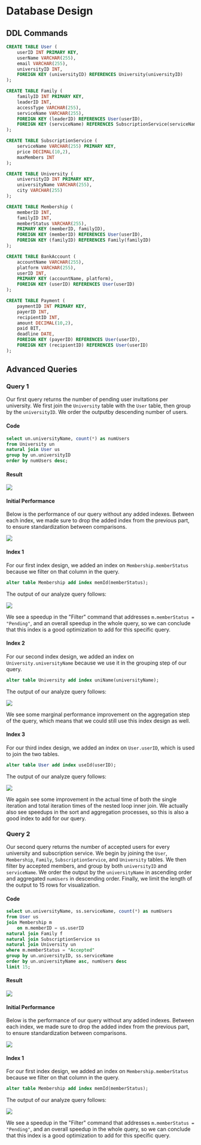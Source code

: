 # Database Design

## DDL Commands

```sql
CREATE TABLE User (
    userID INT PRIMARY KEY, 
    userName VARCHAR(255), 
    email VARCHAR(255), 
    universityID INT,
    FOREIGN KEY (universityID) REFERENCES University(universityID)
);

CREATE TABLE Family (
    familyID INT PRIMARY KEY,
    leaderID INT, 
    accessType VARCHAR(255),
    serviceName VARCHAR(255),
    FOREIGN KEY (leaderID) REFERENCES User(userID), 
    FOREIGN KEY (serviceName) REFERENCES SubscriptionService(serviceName)
);

CREATE TABLE SubscriptionService (
    serviceName VARCHAR(255) PRIMARY KEY,
    price DECIMAL(10,2),
    maxMembers INT
);

CREATE TABLE University (
    universityID INT PRIMARY KEY, 
    universityName VARCHAR(255), 
    city VARCHAR(255)
);

CREATE TABLE Membership (
    memberID INT, 
    familyID INT,
    memberStatus VARCHAR(255),
    PRIMARY KEY (memberID, familyID),
    FOREIGN KEY (memberID) REFERENCES User(userID),
    FOREIGN KEY (familyID) REFERENCES Family(familyID)
);

CREATE TABLE BankAccount (
    accountName VARCHAR(255), 
    platform VARCHAR(255), 
    userID INT, 
    PRIMARY KEY (accountName, platform), 
    FOREIGN KEY (userID) REFERENCES User(userID)
);

CREATE TABLE Payment (
    paymentID INT PRIMARY KEY, 
    payerID INT, 
    recipientID INT, 
    amount DECIMAL(10,2), 
    paid BIT, 
    deadline DATE, 
    FOREIGN KEY (payerID) REFERENCES User(userID), 
    FOREIGN KEY (recipientID) REFERENCES User(userID)
);
```

## Advanced Queries

### Query 1

Our first query returns the number of pending user invitations per university. We first join the `University` table with the `User` table, then group by the `universityID`. We order the outputby descending number of users. 

#### Code
```sql
select un.universityName, count(*) as numUsers
from University un
natural join User us
group by un.universityID
order by numUsers desc;
```

#### Result
![](./assets/query1.png)

#### Initial Performance 

Below is the performance of our query without any added indexes. Between each index, we made sure to drop the added index from the previous part, to ensure standardization between comparisons. 

![](./assets/indexing_1_original.png)

#### Index 1

For our first index design, we added an index on `Membership.memberStatus` because we filter on that column in the query. 

```sql
alter table Membership add index memId(memberStatus);
```

The output of our analyze query follows: 

![](./assets/indexing_1_1.png)

We see a speedup in the "Filter" command that addresses `m.memberStatus = "Pending"`, and an overall speedup in the whole query, so we can conclude that this index is a good optimization to add for this specific query. 

#### Index 2

For our second index design, we added an index on `University.universityName` because we use it in the grouping step of our query. 

```sql
alter table University add index uniName(universityName);
```

The output of our analyze query follows: 

![](./assets/indexing_1_2.png)

We see some marginal performance improvement on the aggregation step of the query, which means that we could still use this index design as well. 

#### Index 3

For our third index design, we added an index on `User.userID`, which is used to join the two tables. 

```sql
alter table User add index useId(userID);
```

The output of our analyze query follows: 

![](./assets/indexing_1_3.png)

We again see some improvement in the actual time of both the single iteration and total iteration times of the nested loop inner join. We actually also see speedups in the sort and aggregation processes, so this is also a good index to add for our query. 

### Query 2

Our second query returns the number of accepted users for every university and subscription service. We begin by joining the `User`, `Membership`, `Family`, `SubscriptionService`, and `University` tables. We then filter by accepted members, and group by both `universityID` and `serviceName`. We order the output by the `universityName` in ascending order and aggregated `numUsers` in descending order. Finally, we limit the length of the output to 15 rows for visualization. 

#### Code
```sql
select un.universityName, ss.serviceName, count(*) as numUsers
from User us
join Membership m
    on m.memberID = us.userID
natural join Family f
natural join SubscriptionService ss
natural join University un
where m.memberStatus = "Accepted"
group by un.universityID, ss.serviceName
order by un.universityName asc, numUsers desc
limit 15;
```

#### Result
![](./assets/query2.png)

#### Initial Performance 

Below is the performance of our query without any added indexes. Between each index, we made sure to drop the added index from the previous part, to ensure standardization between comparisons. 

![](./assets/indexing_1_original.png)

#### Index 1

For our first index design, we added an index on `Membership.memberStatus` because we filter on that column in the query. 

```sql
alter table Membership add index memId(memberStatus);
```

The output of our analyze query follows: 

![](./assets/indexing_1_1.png)

We see a speedup in the "Filter" command that addresses `m.memberStatus = "Pending"`, and an overall speedup in the whole query, so we can conclude that this index is a good optimization to add for this specific query. 
